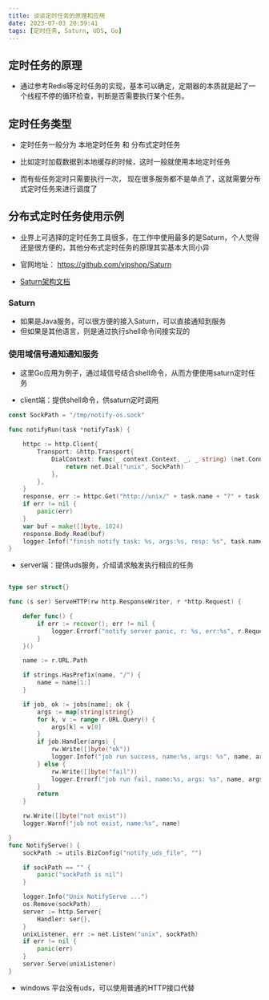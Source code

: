 ```yaml
---
title: 谈谈定时任务的原理和应用
date: 2023-07-03 20:59:41
tags: [定时任务, Saturn, UDS, Go]
---
```



## 定时任务的原理
+ 通过参考Redis等定时任务的实现，基本可以确定，定期器的本质就是起了一个线程不停的循环检查，判断是否需要执行某个任务。

## 定时任务类型
+ 定时任务一般分为 本地定时任务 和 分布式定时任务

+ 比如定时加载数据到本地缓存的时候，这时一般就使用本地定时任务
+ 而有些任务定时只需要执行一次， 现在很多服务都不是单点了，这就需要分布式定时任务来进行调度了

## 分布式定时任务使用示例

+ 业界上可选择的定时任务工具很多，在工作中使用最多的是Saturn，个人觉得还是很方便的，其他分布式定时任务的原理其实基本大同小异

+ 官网地址： https://github.com/vipshop/Saturn
+ [Saturn架构文档](https://github.com/vipshop/Saturn/wiki/Saturn%E6%9E%B6%E6%9E%84%E6%96%87%E6%A1%A3)


### Saturn
+ 如果是Java服务，可以很方便的接入Saturn，可以直接通知到服务
+ 但如果是其他语言，则是通过执行shell命令间接实现的

### 使用域信号通知通知服务
+ 这里Go应用为例子，通过域信号结合shell命令，从而方便使用saturn定时任务

+ client端：提供shell命令，供saturn定时调用

```go
const SockPath = "/tmp/notify-os.sock"

func notifyRun(task *notifyTask) {

	httpc := http.Client{
		Transport: &http.Transport{
			DialContext: func(_ context.Context, _, _ string) (net.Conn, error) {
				return net.Dial("unix", SockPath)
			},
		},
	}
	response, err := httpc.Get("http://unix/" + task.name + "?" + task.args)
	if err != nil {
		panic(err)
	}
	var buf = make([]byte, 1024)
	response.Body.Read(buf)
	logger.Infof("finish notify task: %s, args:%s, resp: %s", task.name, task.args, string(buf))
}

```

+ server端：提供uds服务，介绍请求触发执行相应的任务

```go

type ser struct{}

func (s ser) ServeHTTP(rw http.ResponseWriter, r *http.Request) {

	defer func() {
		if err := recover(); err != nil {
			logger.Errorf("notify server panic, r: %s, err:%s", r.RequestURI, err)
		}
	}()

	name := r.URL.Path

	if strings.HasPrefix(name, "/") {
		name = name[1:]
	}

	if job, ok := jobs[name]; ok {
		args := map[string]string{}
		for k, v := range r.URL.Query() {
			args[k] = v[0]
		}
		if job.Handler(args) {
			rw.Write([]byte("ok"))
			logger.Infof("job run success, name:%s, args: %s", name, args)
		} else {
			rw.Write([]byte("fail"))
			logger.Errorf("job run fail, name:%s, args: %s", name, args)
		}
		return
	}

	rw.Write([]byte("not exist"))
	logger.Warnf("job not exist, name:%s", name)

}
func NotifyServe() {
	sockPath := utils.BizConfig("notify_uds_file", "")

	if sockPath == "" {
		panic("sockPath is nil")
	}

	logger.Info("Unix NotifyServe ...")
	os.Remove(sockPath)
	server := http.Server{
		Handler: ser{},
	}
	unixListener, err := net.Listen("unix", sockPath)
	if err != nil {
		panic(err)
	}
	server.Serve(unixListener)
}

```

+ windows 平台没有uds，可以使用普通的HTTP接口代替

